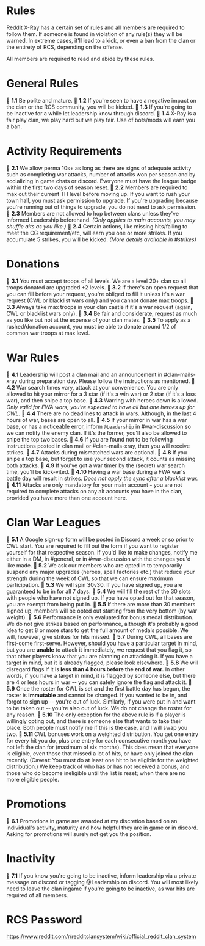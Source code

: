 # Rules

Reddit X-Ray has a certain set of rules and all members are required to follow them. If someone is found in violation of any rule(s) they will be warned. In extreme cases, it'll lead to a kick, or even a ban from the clan or the entirety of RCS, depending on the offense.

All members are required to read and abide by these rules.

# General Rules

📌 **1.1** Be polite and mature.
📌 **1.2** If you're seen to have a negative impact on the clan or the RCS community, you will be kicked.
📌 **1.3** If you're going to be inactive for a while let leadership know through discord.
📌 **1.4** X-Ray is a fair play clan, we play hard but we play fair. Use of bots/mods will earn you a ban.

# Activity Requirements

📌 **2.1** We allow perma 10s+ as long as there are signs of adequate activity such as completing war attacks, number of attacks won per season and by socializing in game chats or discord. Everyone must have the league badge within the first two days of season reset.
📌 **2.2** Members are required to max out their current TH level before moving up. If you want to rush your town hall, you must ask permission to upgrade. If you're upgrading because you're running out of things to upgrade, you do not need to ask permission.
📌 **2.3** Members are not allowed to hop between clans unless they've informed Leadership beforehand. *(Only applies to main accounts, you may shuffle alts as you like.)*
📌 **2.4** Certain actions, like missing hits/failing to meet the CG requirement/etc, will earn you one or more strikes. If you accumulate 5 strikes, you will be kicked. *(More details available in #strikes)*

# Donations

📌 **3.1** You must accept troops of all levels. We are a level 20+ clan so all troops donated are upgraded +2 levels.
📌 **3.2** If there's an open request that you can fill before your request, you're obliged to fill it unless it's a war request (CWL or blacklist wars only) and you cannot donate max troops.
📌 **3.3** Always take max troops in your clan castle if it's a war request (again, CWL or blacklist wars only).
📌 **3.4** Be fair and considerate, request as much as you like but not at the expense of your clan mates.
📌 **3.5** To apply as a rushed/donation account, you must be able to donate around 1/2 of common war troops at max level.

# War Rules

📌 **4.1** Leadership will post a clan mail and an announcement in #clan-mails-xray during preparation day. Please follow the instructions as mentioned.
📌 **4.2** War search times vary, attack at your convenience. You are only allowed to hit your mirror for a 3 star (if it's a win war) or 2 star (if it's a loss war), and then snipe a top base.
📌 **4.3** Warring with heroes down is allowed. *Only valid for FWA wars, you're expected to have all but one heroes up for CWL.*
📌 **4.4** There are no deadlines to attack in wars. Although, in the last 4 hours of war, bases are open to all.
📌 **4.5** If your mirror in war has a war base, or has a noticeable error, inform `@Leadership` in #war-discussion so we can notify the enemy clan. If it's the former, you'll also be allowed to snipe the top two bases. 
📌 **4.6** If you are found not to be following instructions posted in clan mail or #clan-mails-xray, then you will receive strikes. 
📌 **4.7** Attacks during mismatched wars are optional.
📌 **4.8** If you snipe a top base, but forget to use your second attack, it counts as missing both attacks.
📌 **4.9** If you've got a war timer by the (secret) war search time, you'll be kick-vited.
📌 **4.10** Having a war base during a FWA war's battle day will result in strikes. *Does not apply the sync after a blacklist war.* 
📌 **4.11** Attacks are only mandatory for your main account - you are not required to complete attacks on any alt accounts you have in the clan, provided you have more than one account here.

# Clan War Leagues

📌 **5.1** A Google sign-up form will be posted in Discord a week or so prior to CWL start. You are required to fill out the form if you want to register yourself for that respective season. If you'd like to make changes, notify me either in a DM, in #general, or in #war-discussion with the changes you'd like made.
📌 **5.2** We ask our members who are opted in to temporarily suspend any major upgrades (heroes, spell factories etc.) that reduce your strength during the week of CWL so that we can ensure maximum participation.
📌 **5.3** We will spin 30v30. If you have signed up, you are guaranteed to be in for all 7 days.
📌 **5.4** We will fill the rest of the 30 slots with people who have not signed up. If you have opted out for that season, you are exempt from being put in. 
📌 **5.5** If there are more than 30 members signed up, members will be opted out starting from the very bottom (by war weight).
📌 **5.6** Performance is only evaluated for bonus medal distribution. We do not give strikes based on performance, although it's probably a good idea to get 8 or more stars to get the full amount of medals possible. We will, however, give strikes for hits missed.
📌 **5.7** During CWL, all bases are first-come first-serve. However, should you have a particular target in mind, but you are **unable** to attack it immediately, we request that you flag it, so that other players know that you are planning on attacking it. If you have a target in mind, but it is already flagged, please look elsewhere. 
📌 **5.8** We will disregard flags if it is **less than 4 hours before the end of war.** In other words, if you have a target in mind, it is flagged by someone else, but there are 4 or less hours in war -- you can safely ignore the flag and attack it.
📌 **5.9** Once the roster for CWL is set **and** the first battle day has begun, the roster is **immutable** and cannot be changed. If you wanted to be in, and forgot to sign up -- you're out of luck. Similarly, if you were put in and want to be taken out -- you're also out of luck. We do not change the roster for any reason.
📌 **5.10** The only exception for the above rule is if a player is willingly opting out, and there is someone else that wants to take their place. Both people must notify me if this is the case, and I will swap you two.
📌 **5.11** CWL bonuses work on a weighted distribution. You get one entry for every hit you do, plus one entry for each consecutive month you have not left the clan for (maximum of six months). This does mean that everyone is eligible, even those that missed a lot of hits, or have only joined the clan recently. (Caveat: You must do at least one hit to be eligible for the weighted distribution.) We keep track of who has or has not received a bonus, and those who do become ineligible until the list is reset; when there are no more eligible people.

# Promotions

📌 **6.1** Promotions in game are awarded at my discretion based on an individual's activity, maturity and how helpful they are in game or in discord. Asking for promotions will surely not get you the position.

# Inactivity

📌 **7.1** If you know you're going to be inactive, inform leadership via a private message on discord or tagging @Leadership on discord. You will most likely need to leave the clan ingame if you're going to be inactive, as war hits are required of all members.

# RCS Password

https://www.reddit.com/r/redditclansystem/wiki/official_reddit_clan_system